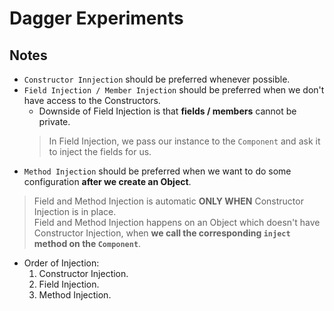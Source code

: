 # Dagger Experiments

## Notes

- `Constructor Innjection` should be preferred whenever possible.
- `Field Injection / Member Injection` should be preferred when we don't have access to the Constructors.
    - Downside of Field Injection is that **fields / members**  cannot be private.
    > In Field Injection, we pass our instance to the `Component` and ask it to inject the fields for us.
- `Method Injection` should be preferred when we want to do some configuration **after we create an Object**.
> Field and Method Injection is automatic **ONLY WHEN** Constructor Injection is in place.  
> Field and Method Injection happens on an Object which doesn't have Constructor Injection,
> when **we call the corresponding `inject` method on the `Component`**.
- Order of Injection:
    1. Constructor Injection.
    2. Field Injection.
    3. Method Injection.